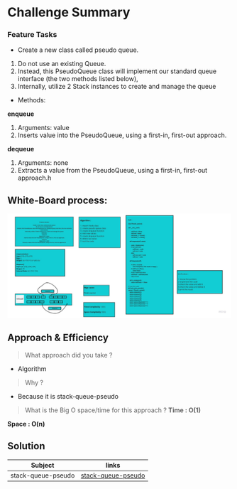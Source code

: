 # Challenge Summary

### Feature Tasks

* Create a new class called pseudo queue.
1. Do not use an existing Queue.
2. Instead, this PseudoQueue class will implement our standard queue interface (the two methods listed below),
3. Internally, utilize 2 Stack instances to create and manage the queue
    
* Methods:

**enqueue**
            
1. Arguments: value
2. Inserts value into the PseudoQueue, using a first-in, first-out approach.
        
**dequeue**

1. Arguments: none
2. Extracts a value from the PseudoQueue, using a first-in, first-out approach.h
## White-Board process:

![white-board](stack-and-queue/stack/pseudo.jpg)

## Approach & Efficiency

> What approach did you take ? 
* Algorithm 

> Why ?  
* Because it is stack-queue-pseudo

> What is the Big O space/time for this approach ? 
**Time : O(1)**

**Space : O(n)**

## Solution

| Subject     | links |
| ----------- | ----------- |
| stack-queue-pseudo | [stack-queue-pseudo](stack-queue-pseudo.py) |